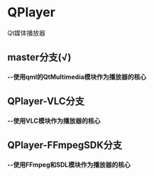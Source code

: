 # QPlayer
Qt媒体播放器
## master分支(√)
#### --使用qml的QtMultimedia模块作为播放器的核心
## QPlayer-VLC分支
#### --使用VLC模块作为播放器的核心
## QPlayer-FFmpegSDK分支
#### --使用FFmpeg和SDL模块作为播放器的核心
